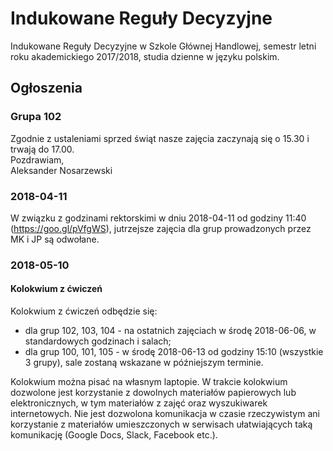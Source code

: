 # Indukowane Reguły Decyzyjne
Indukowane Reguły Decyzyjne w Szkole Głównej Handlowej, semestr letni roku akademickiego 2017/2018, studia dzienne w języku polskim.

## Ogłoszenia  
### Grupa 102  
Zgodnie z ustaleniami sprzed świąt nasze zajęcia zaczynają się o 15.30 i trwają do 17.00.  
Pozdrawiam,  
Aleksander Nosarzewski

### 2018-04-11
W związku z godzinami rektorskimi w dniu 2018-04-11 od godziny 11:40 (https://goo.gl/pVfgWS), jutrzejsze zajęcia dla grup prowadzonych przez MK i JP są odwołane.

### 2018-05-10
#### Kolokwium z ćwiczeń
Kolokwium z ćwiczeń odbędzie się:
- dla grup 102, 103, 104 - na ostatnich zajęciach w środę 2018-06-06, w standardowych godzinach i salach;
- dla grup 100, 101, 105 - w środę 2018-06-13 od godziny 15:10 (wszystkie 3 grupy), sale zostaną wskazane w późniejszym terminie.

Kolokwium można pisać na własnym laptopie. W trakcie kolokwium dozwolone jest korzystanie z dowolnych materiałów papierowych lub elektronicznych, w tym materiałów z zajęć oraz wyszukiwarek internetowych. Nie jest dozwolona komunikacja w czasie rzeczywistym ani korzystanie z materiałów umieszczonych w serwisach ułatwiających taką komunikację (Google Docs, Slack, Facebook etc.).
